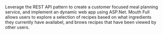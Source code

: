 Leverage the REST API pattern to create a customer focused meal planning service, and implement an dynamic web app using ASP.Net. Mouth Full allows users to explore a selection of recipes based on what ingredients they currently have availabel, and brows recipes that have been viewed by other users.
